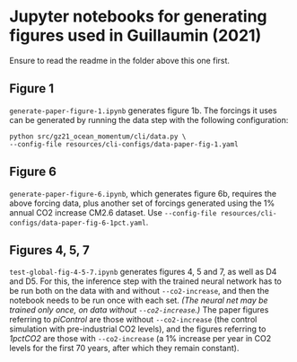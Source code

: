 # Jupyter notebooks for generating figures used in Guillaumin (2021)
Ensure to read the readme in the folder above this one first.

## Figure 1
`generate-paper-figure-1.ipynb` generates figure 1b. The forcings it uses can be
generated by running the data step with the following configuration:

```
python src/gz21_ocean_momentum/cli/data.py \
--config-file resources/cli-configs/data-paper-fig-1.yaml
```

## Figure 6
`generate-paper-figure-6.ipynb`, which generates figure 6b, requires the above
forcing data, plus another set of forcings generated using the 1% annual CO2
increase CM2.6 dataset. Use `--config-file
resources/cli-configs/data-paper-fig-6-1pct.yaml`.

## Figures 4, 5, 7
`test-global-fig-4-5-7.ipynb` generates figures 4, 5 and 7, as well as D4 and D5. For
this, the inference step with the trained neural network has to be run both on
the data with and without `--co2-increase`, and then the notebook needs to be
run once with each set. *(The neural net may be trained only once, on data
without `--co2-increase`.)* The paper figures referring to _piControl_ are those
without `--co2-increase` (the control simulation with pre-industrial CO2
levels), and the figures referring to _1pctCO2_ are those with `--co2-increase`
(a 1% increase per year in CO2 levels for the first 70 years, after which they
remain constant).
